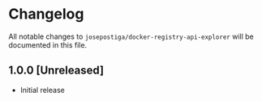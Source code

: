 # Changelog

All notable changes to `josepostiga/docker-registry-api-explorer` will be documented in this file.

## 1.0.0 [Unreleased]

- Initial release
